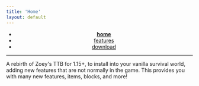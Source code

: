 ```yaml
---
title: 'Home'
layout: default
---
```


<ul id="navigation" align="center">
    <li class="home"><a href="{{ site.url }}"><b>home</b></a></li>
    <li class="features"><a href="{{ site.url }}/features">features</a></li>
    <li><a href="{{ site.url }}/download">download</a></li>
</ul>

<hr>

<div id="mainContainer">
    <div id='infoContainer'>
        <p align=left>A rebirth of Zoey's TTB for 1.15+, to install into your vanilla survival world, adding new features that are not normally in the game. This provides you with many new features, items, blocks, and more!</p>
    </div>
</div>
